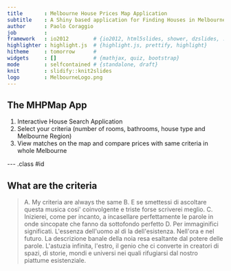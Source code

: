 ```yaml
---
title       : Melbourne House Prices Map Application
subtitle    : A Shiny based application for Finding Houses in Melbourne
author      : Paolo Coraggio
job         : 
framework   : io2012        # {io2012, html5slides, shower, dzslides, ...}
highlighter : highlight.js  # {highlight.js, prettify, highlight}
hitheme     : tomorrow      # 
widgets     : []            # {mathjax, quiz, bootstrap}
mode        : selfcontained # {standalone, draft}
knit        : slidify::knit2slides
logo        : MelbourneLogo.png
---
```


## The MHPMap App

1. Interactive House Search Application 
2. Select your criteria (number of rooms, bathrooms, house type and Melbourne Region)
3. View matches on the map and compare prices with same criteria in whole Melbourne

--- .class #id 

## What are the criteria

> A. My criteria are always the same
> B. E se smettessi di ascoltare questa musica cosi' coinvolgente e triste forse scriverei meglio.
> C. Inizierei, come per incanto, a incasellare perfettamente le parole in onde sincopate che fanno da sottofondo perfetto
> D. Per immaginifici significati. L'essenza dell'uomo al di la dell'esistenza. Nell'ora e nel futuro. La descrizione banale della noia resa esaltante dal potere delle parole. L'astuzia infinita, l'estro, il genio che ci converte in creatori di spazi, di storie, mondi e universi nei quali rifugiarsi dal nostro piattume esistenziale. 





